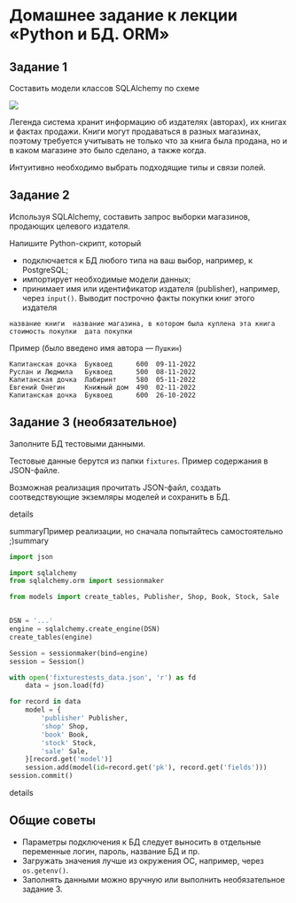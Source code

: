 # Домашнее задание к лекции «Python и БД. ORM»

## Задание 1

Составить модели классов SQLAlchemy по схеме

![](readmebook_publishers_scheme.png)

Легенда система хранит информацию об издателях (авторах), их книгах и фактах продажи. Книги могут продаваться в разных магазинах, поэтому требуется учитывать не только что за книга была продана, но и в каком магазине это было сделано, а также когда.

Интуитивно необходимо выбрать подходящие типы и связи полей.

## Задание 2

Используя SQLAlchemy, составить запрос выборки магазинов, продающих целевого издателя.

Напишите Python-скрипт, который

- подключается к БД любого типа на ваш выбор, например, к PostgreSQL;
- импортирует необходимые модели данных;
- принимает имя или идентификатор издателя (publisher), например, через `input()`. Выводит построчно факты покупки книг этого издателя

```
название книги  название магазина, в котором была куплена эта книга  стоимость покупки  дата покупки
```

Пример (было введено имя автора — `Пушкин`)

```
Капитанская дочка  Буквоед      600  09-11-2022
Руслан и Людмила   Буквоед      500  08-11-2022
Капитанская дочка  Лабиринт     580  05-11-2022
Евгений Онегин     Книжный дом  490  02-11-2022
Капитанская дочка  Буквоед      600  26-10-2022
```

## Задание 3 (необязательное)

Заполните БД тестовыми данными.

Тестовые данные берутся из папки `fixtures`. Пример содержания в JSON-файле.

Возможная реализация прочитать JSON-файл, создать соотведствующие экземляры моделей и сохранить в БД.

details

summaryПример реализации, но сначала попытайтесь самостоятельно ;)summary

```python
import json

import sqlalchemy
from sqlalchemy.orm import sessionmaker

from models import create_tables, Publisher, Shop, Book, Stock, Sale


DSN = '...'
engine = sqlalchemy.create_engine(DSN)
create_tables(engine)

Session = sessionmaker(bind=engine)
session = Session()

with open('fixturestests_data.json', 'r') as fd
    data = json.load(fd)

for record in data
    model = {
        'publisher' Publisher,
        'shop' Shop,
        'book' Book,
        'stock' Stock,
        'sale' Sale,
    }[record.get('model')]
    session.add(model(id=record.get('pk'), record.get('fields')))
session.commit()
```

details

## Общие советы

- Параметры подключения к БД следует выносить в отдельные переменные логин, пароль, название БД и пр.
- Загружать значения лучше из окружения ОС, например, через `os.getenv()`.
- Заполнять данными можно вручную или выполнить необязательное задание 3.